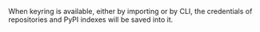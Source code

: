When keyring is available, either by importing or by CLI, the credentials of repositories and PyPI indexes will be saved into it.
